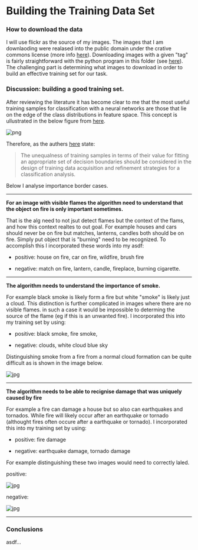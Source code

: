 Building the Training Data Set
======

### How to download the data

I will use flickr as the source of my images. The images that I am downlaoding were realased into the public domain under the crative commons license (more info [here](https://www.flickr.com/creativecommons/)). Downloading images with a given "tag" is fairly straightforward with the python program in this folder (see [here](/flickr_download.py)). The challenging part is determining what images to download in order to build an effective training set for our task.


### Discussion: building a good training set.

After reviewing the literature it has become clear to me that the most useful training samples for classification with a neural networks are those that lie on the edge of the class distributions in feature space. This concept is ullustrated in the below figure from [here](https://github.com/JBed/Fire_Findr/blob/master/3_Training_Data/intel_training.pdf).

![png](https://raw.githubusercontent.com/JBed/Fire_Findr/master/3_Training_Data/training.png)

Therefore, as the authers [here](https://github.com/JBed/Fire_Findr/blob/master/3_Training_Data/intel_training.pdf) state:

>The unequalness of training samples in terms of their value for fitting an appropriate set of decision boundaries should be considered in the design of training data acquisition and refinement strategies for a classification analysis.

Below I analyse importance border cases.

---

**For an image with visible flames the algorithm need to understand that the object on fire is only important sometimes.**

That is the alg need to not jsut detect flames but the context of the flams, and how this context realtes to out goal. For example houses and cars should never be on fire but matches, lanterns, candles both should be on fire. Simply put object that is "burning" need to be recognized. To accomplish this I incorporated these words into my asdf:

* positive: house on fire, car on fire, wildfire, brush fire

* negative: match on fire, lantern, candle, fireplace, burning cigarette.

---

**The algorithm needs to understand the importance of smoke.**

For example black smoke is likely form a fire but white "smoke" is likely just a cloud. This distinction is further complicated in images where there are no visible flames. in such a case it would be impossible to determing the source of the flame (eg if this is an unwanted fire). I incorporated this into my training set by using:

* positive: black smoke, fire smoke, 

* negative: clouds, white cloud blue sky

Distinguishing smoke from a fire from a normal cloud formation can be quite difficult as is shown in the image below.

![jpg](https://raw.githubusercontent.com/JBed/Fire_Findr/master/3_Training_Data/smoke.jpg)

---

**The algorithm needs to be able to recignise damage that was uniquely caused by fire**

For example a fire can damage a house but so also can earthquakes and tornados. While fire will likely occur after an earthquake or tornado (althought fires often occure after a earthquake or tornado). I incorporated this into my training set by using:

* positive: fire damage

* negative: earthquake damage, tornado damage


For example distinguishing these two images would need to correctly laled.

positive:

![jpg](/adf)

negative:

![jpg](/adf)



---

### Conclusions

asdf...







